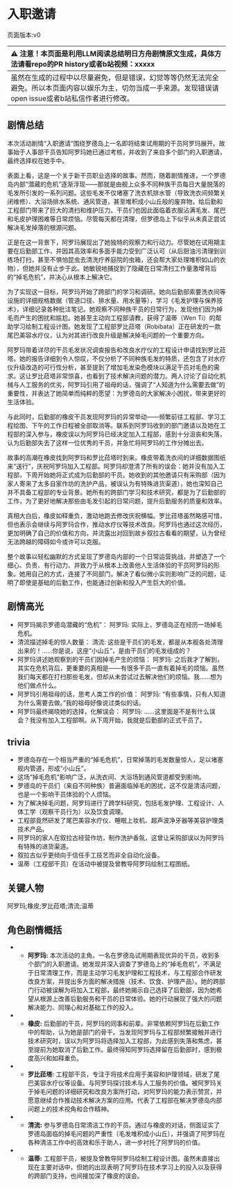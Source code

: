 # 入职邀请
页面版本:v0
 

| :warning: 注意！本页面是利用LLM阅读总结明日方舟剧情原文生成，具体方法请看repo的PR history或者b站视频：xxxxx           |
|:----------------------------|
| 虽然在生成的过程中以尽量避免，但是错误，幻觉等等仍然无法完全避免。所以本页面内容以娱乐为主，切勿当成一手来源。发现错误请open issue或者b站私信作者进行修改。|



## 剧情总结
本次活动剧情“入职邀请”围绕罗德岛上一名即将结束试用期的干员阿罗玛展开。故事始于人事部干员告知阿罗玛她已通过考核，并收到了来自多个部门的入职邀请，最终选择权在她手中。

表面上看，这是一个关于新干员职业选择的故事。然而，随着剧情推进，一个罗德岛内部“潜藏的危机”逐渐浮现——那就是由舰上众多不同种族干员每日大量脱落的毛发所引发的一系列问题。这些毛发不仅堵塞了洗衣机排水管（导致洗衣间频繁关闭维修）、大浴场排水系统、通风管道，甚至堆积成小山丘般的废弃物，给后勤和工程部门带来了巨大的清扫和维护压力。干员们也因此面临着衣服沾满毛发、尾巴和毛皮护理困难等日常烦恼。尽管每天都在清理，但罗德岛上下似乎从未真正尝试解决毛发掉落的根源问题。

正是在这一背景下，阿罗玛展现出了她独特的观察力和行动力。尽管她在试用期主要在后勤部工作，并因其高效率和多面手能力受到广泛认可（从后厨油污清理到训练场打扫，甚至不惧怕昆虫去清洗疗养庭院的虫箱，还会帮大家处理堆积如山的衣物），但她并没有止步于此。她敏锐地捕捉到了隐藏在日常清扫工作量激增背后的“掉毛危机”，并决心从根本上解决它。

为了实现这一目标，阿罗玛开始了跨部门的学习和调研。她向后勤部索要洗衣间等设施的详细规格数据（管道口径、排水量、用水量等），学习《毛发护理与保养技术》，详细记录各种批注笔记。她观察不同种族干员的日常行为，发现他们因为掉毛而产生的困扰和尴尬。她甚至主动向工程部请教，获得了温蒂（Wen Ti）的帮助学习绘制工程设计图。她发现了工程部罗比菈塔（Robibata）正在研发的一款尾巴美容水疗仪，认为对其进行改良升级是解决掉毛问题的一个重要方向。

阿罗玛带着详尽的干员毛发状况调查报告和改良水疗仪的工程设计申请找到罗比菈塔。她的报告详细到令人惊叹，不仅分析了不同种族毛发的特质，还包含了对水疗仪升级改造的可行性分析，甚至提到了增加毛发染色模块以满足干员对毛色的需求。这让罗比菈塔非常惊喜，也看到了技术解决问题的潜力。两人讨论了自动化机械与人工服务的优劣，阿罗玛引用了祖母的话，强调了“人知道为什么需要去做”的重要性，并表达了她简单而纯粹的愿望：为罗德岛的大家解决小困扰，带来更好的生活体验。

与此同时，后勤部的橡皮干员发现阿罗玛的异常举动——频繁前往工程部、学习工程绘图、下午的工作日程被全部取消等。联系到阿罗玛收到的部门邀请以及她在工程部的深入参与，橡皮误以为阿罗玛已经决定加入工程部，感到十分沮丧和失落，认为后勤部失去了这样一位优秀的干员，并急忙将阿罗玛的工作分摊出去。

故事的高潮在橡皮找到阿罗玛和罗比菈塔时到来。橡皮带着洗衣间的详细数据图纸来“送行”，庆祝阿罗玛加入工程部。阿罗玛却澄清了所有的误会：她并没有加入工程部，下周开始她将正式成为后勤部的干员。她收到的其他邀请只有采购部（因为家人寄来了太多自家作坊的洗护产品，被误认为有特殊进货渠道），她也深知自己并不具备工程部的专业背景。她所有的跨部门学习和技术研究，都是为了后勤部的工作，为了更好地解决那些由毛发引起的日常问题，提升后勤服务的质量和效率。

真相大白后，橡皮如释重负，激动地跑去修改庆祝横幅。罗比菈塔虽然略感可惜，但也表示会继续与阿罗玛合作，推动水疗仪等技术改良。阿罗玛也通过这次经历，更加明确了自己的价值和方向，并流露出对回到故乡叙拉古看看的期望，认为曾经无法跨越的障碍如今或许可以克服。

整个故事以轻松幽默的方式呈现了罗德岛内部的一个日常运营挑战，并塑造了一个细心、负责、有行动力、并致力于从根本上改善他人生活体验的干员阿罗玛的形象。她用自己的方式，连接了不同部门，解决了看似微小实则影响广泛的问题，证明了即使是基础的后勤工作，也能通过创新和投入产生巨大的价值。
## 剧情高光
*   阿罗玛揭示罗德岛潜藏的“危机”：
    阿罗玛: 实际上，罗德岛正在经历一场掉毛危机。
*   清流描述掉毛的惊人数量：
    清流: 这些是干员们的毛发，都是从本舰各处清理出来的！......你是说，这座“小山丘”，是由干员们的毛发组成的？
*   阿罗玛讲述她观察到的干员们因掉毛产生的烦恼：
    阿罗玛: 之后我才了解到，其实在危机背后，更重要的真相是——有很多干员一直有着掉毛的烦恼。虽然我们每天都在打扫那些毛发，但却从未尝试过去解决他们的烦恼。我......想为他们做点什么。
*   阿罗玛引用祖母的话，思考人类工作的价值：
    阿罗玛: “有些事情，只有人知道为什么需要去做。”我的祖母好像说过类似的话。
*   阿罗玛最终揭晓她的选择，化解误会：
    阿罗玛: ......这里面是不是有什么误会？我没有加入工程部啊。从下周开始，我就是后勤部的正式干员了。
## trivia
*   罗德岛存在一个相当严重的“掉毛危机”，日常掉落的毛发数量惊人，足以堵塞舰内管道，形成“小山丘”。
*   这场“掉毛危机”影响广泛，从洗衣间、大浴场到通风管道都受到影响。
*   罗德岛的干员们（来自不同种族）普遍面临掉毛的困扰，这不仅是清洁问题，也是一个影响干员体验的个人烦恼。
*   为了解决掉毛问题，阿罗玛进行了跨学科研究，包括毛发护理、工程设计、人体工学（观察干员行为）以及饮食调理。
*   工程部竟然研发了尾巴美容水疗仪、睡眠上妆机、超声波净牙器等美容护理类技术产品。
*   阿罗玛的家人在叙拉古经营作坊，制作洗护香氛，这曾让采购部误以为阿罗玛有特殊的进货渠道。
*   叙拉古似乎更倾向于信任手工技艺而非全自动化设备。
*   温蒂（工程部干员）在活动中被提及曾教导阿罗玛绘制工程图纸。
## 关键人物
阿罗玛;橡皮;罗比菈塔;清流;温蒂
## 角色剧情概括
-   *   **阿罗玛:** 本次活动的主角。一名在罗德岛试用期表现优异的干员，收到多个部门的入职邀请。她发现并深入调查了罗德岛上的“掉毛危机”，不满足于日常清理工作，而是主动学习毛发护理和工程技术，与工程部合作研发改良方案，并提出多方面的解决措施（技术、饮食、护理产品）。她的跨部门行动被误解为将加入工程部，最终她揭示自己选择了后勤部，因为她希望从根源上改善后勤服务和干员的日常体验。她的行动展现了强大的问题解决能力、同理心和对基础工作的投入。
-   *   **橡皮:** 后勤部的干员，阿罗玛的同事和前辈。非常依赖阿罗玛在后勤工作中的帮助，认为她是部门的骨干。当发现阿罗玛与工程部频繁接触并进行技术研究时，误以为阿罗玛将选择加入工程部，为此感到失落和焦虑，甚至提前为她取消了后勤工作。最终得知阿罗玛选择留在后勤部时，感到极度高兴和如释重负。
-   *   **罗比菈塔:** 工程部干员，专注于将技术应用于美容和护理领域，研发了尾巴美容水疗仪等设备。与阿罗玛探讨技术与人工服务的价值。被阿罗玛关于掉毛问题的详细研究和改良方案所打动，对阿罗玛的能力表示赞赏，并愿意继续合作推动技术解决方案的应用。代表了工程部在解决罗德岛内部问题上的技术视角和合作精神。
-   *   **清流:** 参与罗德岛日常清洁工作的干员。通过与橡皮的对话，侧面证实了罗德岛面临的掉毛问题的严重性（毛发堆积成小山丘），并强调了阿罗玛在各种清洁工作中的高效和乐于助人，进一步衬托了阿罗玛的价值。
-   *   **温蒂:** 工程部干员，被提及曾教导阿罗玛绘制工程设计图。虽然未直接出现在主要对话中，但她的出现表明了阿罗玛在技术学习上的投入以及获得的跨部门支持，也间接加深了橡皮的误会。